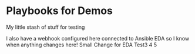 # Playbooks for Demos
My little stash of stuff for testing

I also have a webhook configured here connected to Ansible EDA so I know when anything changes here!
Small Change for EDA
Test3
4
5
